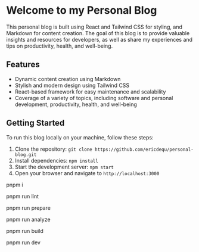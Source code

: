 # Welcome to my Personal Blog

This personal blog is built using React and Tailwind CSS for styling, and Markdown for content creation. The goal of this blog is to provide valuable insights and resources for developers, as well as share my experiences and tips on productivity, health, and well-being.

## Features

- Dynamic content creation using Markdown
- Stylish and modern design using Tailwind CSS
- React-based framework for easy maintenance and scalability
- Coverage of a variety of topics, including software and personal development, productivity, health, and well-being

## Getting Started

To run this blog locally on your machine, follow these steps:

1. Clone the repository: `git clone https://github.com/ericdequ/personal-blog.git`
2. Install dependencies: `npm install`
3. Start the development server: `npm start`
4. Open your browser and navigate to `http://localhost:3000`






pnpm i



pnpm run lint

pnpm run prepare

pnpm run analyze

pnpm run build

pnpm run dev

